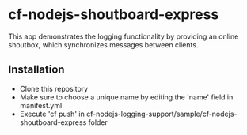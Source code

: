 # cf-nodejs-shoutboard-express

This app demonstrates the logging functionality by providing an online shoutbox, which synchronizes messages between clients.

## Installation
 * Clone this repository
 * Make sure to choose a unique name by editing the 'name' field in manifest.yml
 * Execute 'cf push' in cf-nodejs-logging-support/sample/cf-nodejs-shoutboard-express folder
